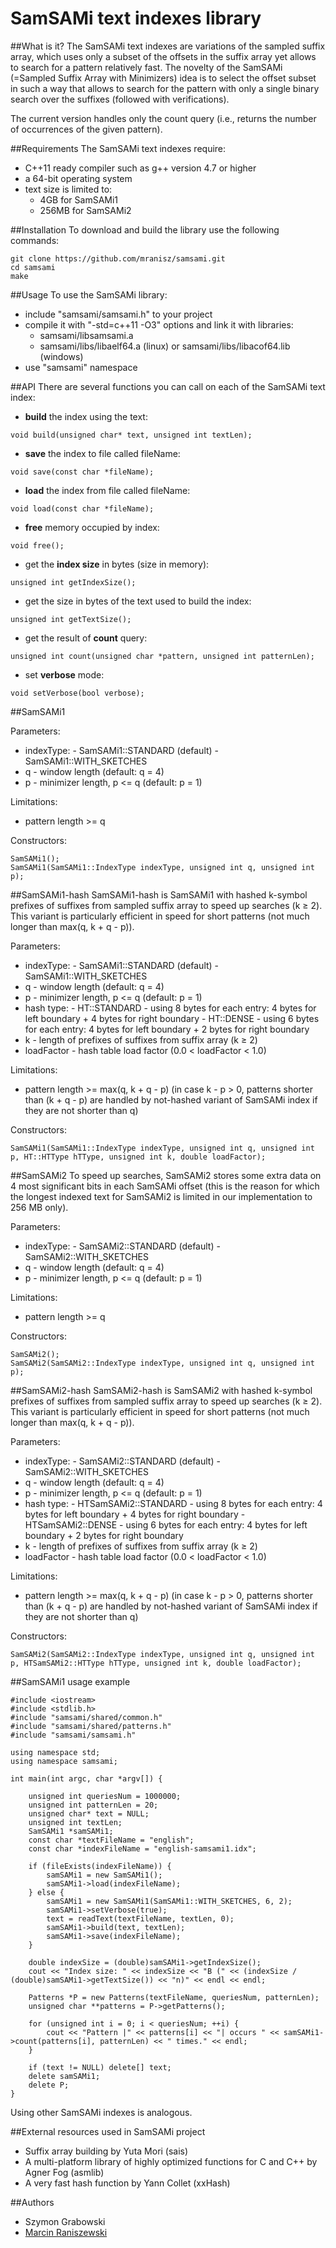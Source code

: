 # SamSAMi text indexes library

##What is it?
The SamSAMi text indexes are variations of the sampled suffix array, which uses only a subset of the offsets in the suffix array yet allows to search for a pattern relatively fast. The novelty of the SamSAMi (=Sampled Suffix Array with Minimizers) idea is to select the offset subset in such a way that allows to search for the pattern with only a single binary search over the suffixes (followed with verifications).

The current version handles only the count query (i.e., returns the number of occurrences of the given pattern).

##Requirements
The SamSAMi text indexes require:
- C++11 ready compiler such as g++ version 4.7 or higher
- a 64-bit operating system
- text size is limited to:
    - 4GB for SamSAMi1
    - 256MB for SamSAMi2

##Installation
To download and build the library use the following commands:
```
git clone https://github.com/mranisz/samsami.git
cd samsami
make
```

##Usage
To use the SamSAMi library:
- include "samsami/samsami.h" to your project
- compile it with "-std=c++11 -O3" options and link it with libraries:
  - samsami/libsamsami.a
  - samsami/libs/libaelf64.a (linux) or samsami/libs/libacof64.lib (windows)
- use "samsami" namespace

##API
There are several functions you can call on each of the SamSAMi text index:
- **build** the index using the text:
```
void build(unsigned char* text, unsigned int textLen);
```
- **save** the index to file called fileName:
```
void save(const char *fileName);
```
- **load** the index from file called fileName:
```
void load(const char *fileName);
```
- **free** memory occupied by index:
```
void free();
```
- get the **index size** in bytes (size in memory):
```
unsigned int getIndexSize();
```
- get the size in bytes of the text used to build the index:
```
unsigned int getTextSize();
```
- get the result of **count** query:
```
unsigned int count(unsigned char *pattern, unsigned int patternLen);
```
- set **verbose** mode:
```
void setVerbose(bool verbose);
```

##SamSAMi1

Parameters:
- indexType:
      - SamSAMi1::STANDARD (default)
      - SamSAMi1::WITH_SKETCHES
- q - window length (default: q = 4)
- p - minimizer length, p <= q (default: p = 1)

Limitations: 
- pattern length >= q

Constructors:
```
SamSAMi1();
SamSAMi1(SamSAMi1::IndexType indexType, unsigned int q, unsigned int p);
```

##SamSAMi1-hash
SamSAMi1-hash is SamSAMi1 with hashed k-symbol prefixes of suffixes from sampled suffix array to speed up searches (k ≥ 2). This variant is particularly efficient in speed for short patterns (not much longer than max(q, k + q - p)).

Parameters:
- indexType:
      - SamSAMi1::STANDARD (default)
      - SamSAMi1::WITH_SKETCHES
- q - window length (default: q = 4)
- p - minimizer length, p <= q (default: p = 1)
- hash type:
      - HT::STANDARD - using 8 bytes for each entry: 4 bytes for left boundary + 4 bytes for right boundary
      - HT::DENSE - using 6 bytes for each entry: 4 bytes for left boundary + 2 bytes for right boundary
- k - length of prefixes of suffixes from suffix array (k ≥ 2)
- loadFactor - hash table load factor (0.0 < loadFactor < 1.0)

Limitations: 
- pattern length >= max(q, k + q - p) (in case k - p > 0, patterns shorter than (k + q - p) are handled by not-hashed variant of SamSAMi index if they are not shorter than q)

Constructors:
```
SamSAMi1(SamSAMi1::IndexType indexType, unsigned int q, unsigned int p, HT::HTType hTType, unsigned int k, double loadFactor);
```

##SamSAMi2
To speed up searches, SamSAMi2 stores some extra data on 4 most significant bits in each SamSAMi offset (this is the reason for which the longest indexed text for SamSAMi2 is limited in our implementation to 256 MB only).

Parameters:
- indexType:
      - SamSAMi2::STANDARD (default)
      - SamSAMi2::WITH_SKETCHES
- q - window length (default: q = 4)
- p - minimizer length, p <= q (default: p = 1)

Limitations: 
- pattern length >= q

Constructors:
```
SamSAMi2();
SamSAMi2(SamSAMi2::IndexType indexType, unsigned int q, unsigned int p);
```

##SamSAMi2-hash
SamSAMi2-hash is SamSAMi2 with hashed k-symbol prefixes of suffixes from sampled suffix array to speed up searches (k ≥ 2). This variant is particularly efficient in speed for short patterns (not much longer than max(q, k + q - p)).

Parameters:
- indexType:
      - SamSAMi2::STANDARD (default)
      - SamSAMi2::WITH_SKETCHES
- q - window length (default: q = 4)
- p - minimizer length, p <= q (default: p = 1)
- hash type:
      - HTSamSAMi2::STANDARD - using 8 bytes for each entry: 4 bytes for left boundary + 4 bytes for right boundary
      - HTSamSAMi2::DENSE - using 6 bytes for each entry: 4 bytes for left boundary + 2 bytes for right boundary
- k - length of prefixes of suffixes from suffix array (k ≥ 2)
- loadFactor - hash table load factor (0.0 < loadFactor < 1.0)

Limitations: 
- pattern length >= max(q, k + q - p) (in case k - p > 0, patterns shorter than (k + q - p) are handled by not-hashed variant of SamSAMi index if they are not shorter than q)

Constructors:
```
SamSAMi2(SamSAMi2::IndexType indexType, unsigned int q, unsigned int p, HTSamSAMi2::HTType hTType, unsigned int k, double loadFactor);
```

##SamSAMi1 usage example
```
#include <iostream>
#include <stdlib.h>
#include "samsami/shared/common.h"
#include "samsami/shared/patterns.h"
#include "samsami/samsami.h"

using namespace std;
using namespace samsami;

int main(int argc, char *argv[]) {

	unsigned int queriesNum = 1000000;
	unsigned int patternLen = 20;
	unsigned char* text = NULL;
	unsigned int textLen;
	SamSAMi1 *samSAMi1;
	const char *textFileName = "english";
	const char *indexFileName = "english-samsami1.idx";

	if (fileExists(indexFileName)) {
		samSAMi1 = new SamSAMi1();
		samSAMi1->load(indexFileName);
	} else {
		samSAMi1 = new SamSAMi1(SamSAMi1::WITH_SKETCHES, 6, 2);
		samSAMi1->setVerbose(true);
		text = readText(textFileName, textLen, 0);
		samSAMi1->build(text, textLen);
		samSAMi1->save(indexFileName);
	}

	double indexSize = (double)samSAMi1->getIndexSize();
	cout << "Index size: " << indexSize << "B (" << (indexSize / (double)samSAMi1->getTextSize()) << "n)" << endl << endl;

	Patterns *P = new Patterns(textFileName, queriesNum, patternLen);
	unsigned char **patterns = P->getPatterns();

	for (unsigned int i = 0; i < queriesNum; ++i) {
		cout << "Pattern |" << patterns[i] << "| occurs " << samSAMi1->count(patterns[i], patternLen) << " times." << endl;
	}

	if (text != NULL) delete[] text;
	delete samSAMi1;
	delete P;
}
```
Using other SamSAMi indexes is analogous.

##External resources used in SamSAMi project
- Suffix array building by Yuta Mori (sais)
- A multi-platform library of highly optimized functions for C and C++ by Agner Fog (asmlib)
- A very fast hash function by Yann Collet (xxHash)

##Authors
- Szymon Grabowski
- [Marcin Raniszewski](https://github.com/mranisz)
